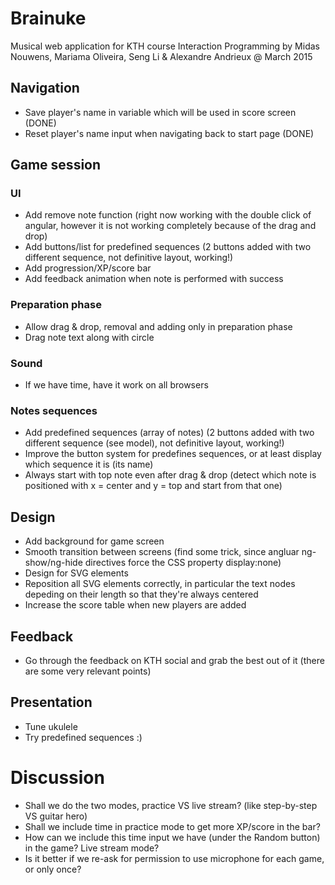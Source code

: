 # Brainuke
Musical web application for KTH course Interaction Programming
by Midas Nouwens, Mariama Oliveira, Seng Li & Alexandre Andrieux
@ March 2015

## Navigation
* Save player's name in variable which will be used in score screen (DONE) 
* Reset player's name input when navigating back to start page (DONE)

## Game session

### UI
* Add remove note function (right now working with the double click of angular, however it is not working completely because of the drag and drop)
* Add buttons/list for predefined sequences (2 buttons added with two different sequence, not definitive layout, working!)
* Add progression/XP/score bar
* Add feedback animation when note is performed with success

### Preparation phase
* Allow drag & drop, removal and adding only in preparation phase
* Drag note text along with circle

### Sound
* If we have time, have it work on all browsers

### Notes sequences
* Add predefined sequences (array of notes) (2 buttons added with two different sequence (see model), not definitive layout, working!)
* Improve the button system for predefines sequences, or at least display which sequence it is (its name)
* Always start with top note even after drag & drop (detect which note is positioned with x = center and y = top and start from that one)

## Design
* Add background for game screen
* Smooth transition between screens (find some trick, since angluar ng-show/ng-hide directives force the CSS property display:none)
* Design for SVG elements
* Reposition all SVG elements correctly, in particular the text nodes depeding on their length so that they're always centered
* Increase the score table when new players are added  

## Feedback
* Go through the feedback on KTH social and grab the best out of it (there are some very relevant points)

## Presentation
* Tune ukulele
* Try predefined sequences :)

# Discussion
* Shall we do the two modes, practice VS live stream? (like step-by-step VS guitar hero)
* Shall we include time in practice mode to get more XP/score in the bar?
* How can we include this time input we have (under the Random button) in the game? Live stream mode?
* Is it better if we re-ask for permission to use microphone for each game, or only once?

